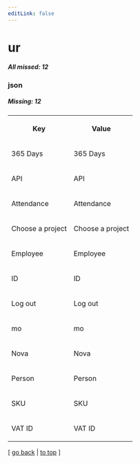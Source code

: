 ```yaml
---
editLink: false
---
```


# ur

##### All missed: 12


### json

##### Missing: 12

<table width="100%">
<tr><th width="50%">

Key

</th><th width="50%">

Value

</th></tr>
<tr><td width="50%">

365 Days

</td><td width="50%">

365 Days

</td></tr>
<tr><td width="50%">

API

</td><td width="50%">

API

</td></tr>
<tr><td width="50%">

Attendance

</td><td width="50%">

Attendance

</td></tr>
<tr><td width="50%">

Choose a project

</td><td width="50%">

Choose a project

</td></tr>
<tr><td width="50%">

Employee

</td><td width="50%">

Employee

</td></tr>
<tr><td width="50%">

ID

</td><td width="50%">

ID

</td></tr>
<tr><td width="50%">

Log out

</td><td width="50%">

Log out

</td></tr>
<tr><td width="50%">

mo

</td><td width="50%">

mo

</td></tr>
<tr><td width="50%">

Nova

</td><td width="50%">

Nova

</td></tr>
<tr><td width="50%">

Person

</td><td width="50%">

Person

</td></tr>
<tr><td width="50%">

SKU

</td><td width="50%">

SKU

</td></tr>
<tr><td width="50%">

VAT ID

</td><td width="50%">

VAT ID

</td></tr>
</table>

[ [go back](../status.md) | [to top](#) ]

